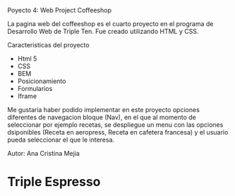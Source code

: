 Poyecto 4: Web Project Coffeeshop

La pagina web del coffeeshop es el cuarto proyecto en el programa de Desarrollo Web de Triple Ten. Fue creado utilizando HTML y CSS.

Caracteristicas del proyecto

- Html 5
- CSS
- BEM
- Posicionamiento
- Formularios
- Iframe

Me gustaria haber podido implementar en este proyecto opciones diferentes de navegacion bloque (Nav), en el que al momento de seleccionar por ejemplo recetas, se despliegue un menu con las opciones dsiponibles (Receta en aeropress, Receta en cafetera francesa) y el usuario pueda seleccionar el que le interesa.

Autor: Ana Cristina Mejia

# Triple Espresso
